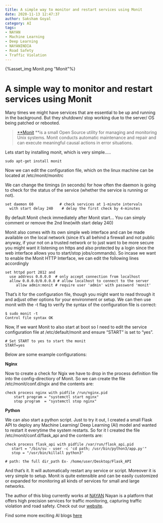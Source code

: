 ```yaml
---
title: A simple way to monitor and restart services using Monit
date: 2020-11-13 12:47:37
author: Saksham Goyal
category: AI
tags:
- NAYAN
- Machine Learning
- Deep Learning
- NAYANINDIA
- Road Safety
- Traffic Violation
---
```

{%asset_img Monit.png "Monit"%}
# A simple way to monitor and restart services using Monit

Many times we might have services that are essential to be up and running in the background. But they shutdown/ stop working due to the server/ OS being patched or rebooted.
> [**Monit](https://mmonit.com/monit/) **is a small Open Source utility for managing and monitoring Unix systems. Monit conducts automatic maintenance and repair and can execute meaningful causal actions in error situations.

Lets start by installing monit, which is very simple…..

    sudo apt-get install monit

Now we can edit the configuration file, which on the linux machine can be located at /etc/monit/monitrc

We can change the timings (in seconds) for how often the daemon is going to check for the status of the service (whether the service is running or not).

    set daemon 60            # check services at 1-minute intervals
      with start delay 240    # delay the first check by 4-minutes 

By default Monit check immediately after Monit start… You can simply comment or remove the 2nd line(with start delay 240)

Monit also comes with its own simple web interface and can be made available on the local network (since it’s all behind a firewall and not public anyway, if your not on a trusted network or to just want to be more secure you might want it listening on https and also protected by a login since the web interface allows you to start/stop jobs/commands). So incase we want to enable the Monit HTTP Interface, we can edit the following lines accordingly

    set httpd port 2812 and
      use address 0.0.0.0  # only accept connection from localhost 
      allow 0.0.0.0/0.0.0.0 # allow localhost to connect to the server 
         allow admin:monit # require user 'admin' with password 'monit'

That’s it for the configuration file, though you might want to read through it and adjust other options for your environment or setup. We can then use monit with the -t flag to verify the syntax of the configuration file is correct:

    $ sudo monit -t
    Control file syntax OK

Now, If we want Monit to also start at boot so I need to edit the service configuration file at /etc/default/monit and ensure “START” is set to “yes”.

    # Set START to yes to start the monit
    START=yes

Below are some example configurations:

**Nginx**

Now to create a check for Ngix we have to drop in the process definition file into the config-directiory of Monit. So we can create the file /etc/monit/conf.d/ngix and the contents are:

    check process nginx with pidfile /run/nginx.pid
        start program = "systemctl start nginx" 
        stop program  = "systemctl stop nginx"

**Python**

We can also start a python script. Just to try it out, I created a small Flask API to deploy any Machine Learning/ Deep Learning (AI) model and wanted to restart it everytime the system restarts. So for it I created the file /etc/monit/conf.d/flask_api and the contents are:

    check process flask_api with pidfile /var/run/flask_api.pid
       start = "/bin/su - user -c 'cd path; /usr/bin/python3/app.py'"
       stop = "/usr/bin/killall python3"

    # path: the full dir_path Ex- /home/user/Desktop/Flask_API

And that’s it. It will automatically restart any service or script. Moreover it is very simple to setup. Monit is quite extensible and can be easily customized or expanded for monitoring all kinds of services for small and large networks.

The author of this blog currently works at [NAYAN](https://nayan.co)
Nayan is a platform that offers high precision services for traffic monitoring, capturing traffic violation and road safety. Check out our [website](https://nayan.co).

Find some more exciting AI blogs [here](https://nayan.co/blog/categories/AI/ "AI blogs")

